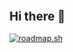 ## Hi there 👋

[![roadmap.sh](https://roadmap.sh/card/tall/67c30371580201fc77a28458?variant=dark)](https://roadmap.sh)
